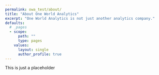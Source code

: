 ```yaml
---
permalink: owa_test/about/
title: "About One World Analytics"
excerpt: "One World Analytics is not just another analytics company."
defaults:
  # _pages
  - scope:
      path: ""
      type: pages
    values:
      layout: single
      author_profile: true
---
```

This is just a placeholder
